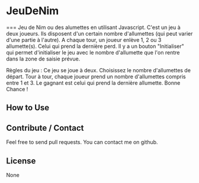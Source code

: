 # JeuDeNim
===
Jeu de Nim ou des alumettes en utilisant Javascript.
C'est un jeu à deux joueurs. Ils disposent d'un certain nombre d'allumettes (qui peut varier d'une partie à l'autre). A chaque tour, un joueur enlève 1, 2 ou 3 allumette(s). Celui qui prend la dernière perd. Il y a un bouton "Initialiser" qui permet d'initialiser le jeu avec le nombre d'allumette que l'on rentre dans la zone de saisie prévue.

Règles du jeu :
Ce jeu se joue à deux. Choisissez le nombre d'allumettes de départ. Tour à tour, chaque joueur prend un nombre d'allumettes compris entre 1 et 3. Le gagnant est celui qui prend la dernière allumette. 
Bonne Chance !

How to Use
---


Contribute / Contact
---

Feel free to send pull requests.
You can contact me on github.

License
---

None

